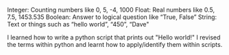 Integer: Counting numbers like 0, 5, -4, 1000
Float: Real numbers like 0.5, 7.5, 1453.535
Boolean: Answer to logical question like “True, False”
String: Text or things such as “hello world”, “450”, “Dave"

I learned how to write a python script that prints out "Hello world!" I revised the terms within python and learnt how to apply/identify them within scripts.
